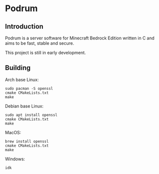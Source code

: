 # Podrum

## Introduction
Podrum is a server software for Minecraft Bedrock Edition written in C and aims to be fast, stable and secure.

This project is still in early development.

## Building

Arch base Linux:
```
sudo pacman -S openssl
cmake CMakeLists.txt
make
```
Debian base Linux:
```
sudo apt install openssl
cmake CMakeLists.txt
make
```
MacOS:
```
brew install openssl
cmake CMakeLists.txt
make
```

Windows:
```
idk
```
